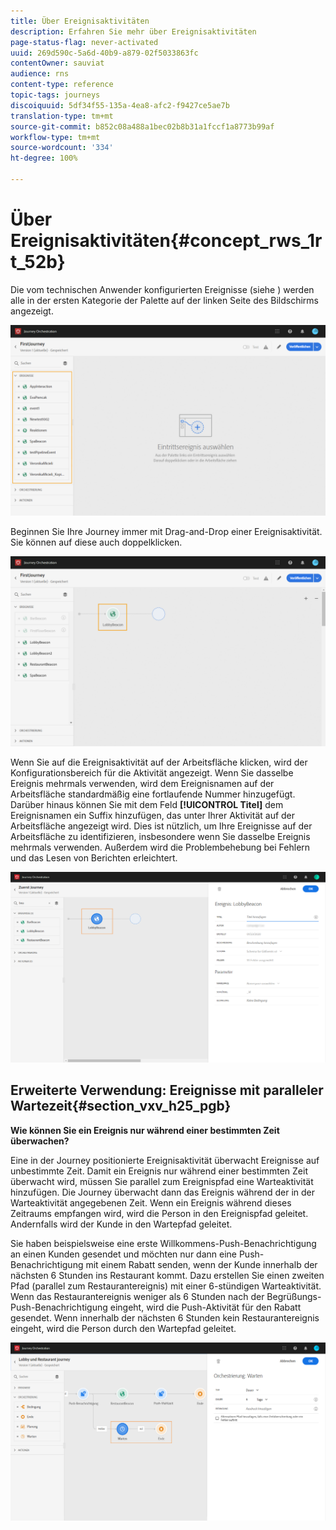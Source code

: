 ```yaml
---
title: Über Ereignisaktivitäten
description: Erfahren Sie mehr über Ereignisaktivitäten
page-status-flag: never-activated
uuid: 269d590c-5a6d-40b9-a879-02f5033863fc
contentOwner: sauviat
audience: rns
content-type: reference
topic-tags: journeys
discoiquuid: 5df34f55-135a-4ea8-afc2-f9427ce5ae7b
translation-type: tm+mt
source-git-commit: b852c08a488a1bec02b8b31a1fccf1a8773b99af
workflow-type: tm+mt
source-wordcount: '334'
ht-degree: 100%

---
```



# Über Ereignisaktivitäten{#concept_rws_1rt_52b}

Die vom technischen Anwender konfigurierten Ereignisse (siehe [](../event/about-events.md)) werden alle in der ersten Kategorie der Palette auf der linken Seite des Bildschirms angezeigt.

![](../assets/journey43.png)

Beginnen Sie Ihre Journey immer mit Drag-and-Drop einer Ereignisaktivität. Sie können auf diese auch doppelklicken.

![](../assets/journey44.png)

Wenn Sie auf die Ereignisaktivität auf der Arbeitsfläche klicken, wird der Konfigurationsbereich für die Aktivität angezeigt. Wenn Sie dasselbe Ereignis mehrmals verwenden, wird dem Ereignisnamen auf der Arbeitsfläche standardmäßig eine fortlaufende Nummer hinzugefügt. Darüber hinaus können Sie mit dem Feld **[!UICONTROL Titel]** dem Ereignisnamen ein Suffix hinzufügen, das unter Ihrer Aktivität auf der Arbeitsfläche angezeigt wird. Dies ist nützlich, um Ihre Ereignisse auf der Arbeitsfläche zu identifizieren, insbesondere wenn Sie dasselbe Ereignis mehrmals verwenden. Außerdem wird die Problembehebung bei Fehlern und das Lesen von Berichten erleichtert.

![](../assets/journey33.png)

## Erweiterte Verwendung: Ereignisse mit paralleler Wartezeit{#section_vxv_h25_pgb}

**Wie können Sie ein Ereignis nur während einer bestimmten Zeit überwachen?**

Eine in der Journey positionierte Ereignisaktivität überwacht Ereignisse auf unbestimmte Zeit. Damit ein Ereignis nur während einer bestimmten Zeit überwacht wird, müssen Sie parallel zum Ereignispfad eine Warteaktivität hinzufügen. Die Journey überwacht dann das Ereignis während der in der Warteaktivität angegebenen Zeit. Wenn ein Ereignis während dieses Zeitraums empfangen wird, wird die Person in den Ereignispfad geleitet. Andernfalls wird der Kunde in den Wartepfad geleitet.

Sie haben beispielsweise eine erste Willkommens-Push-Benachrichtigung an einen Kunden gesendet und möchten nur dann eine Push-Benachrichtigung mit einem Rabatt senden, wenn der Kunde innerhalb der nächsten 6 Stunden ins Restaurant kommt. Dazu erstellen Sie einen zweiten Pfad (parallel zum Restaurantereignis) mit einer 6-stündigen Warteaktivität. Wenn das Restaurantereignis weniger als 6 Stunden nach der Begrüßungs-Push-Benachrichtigung eingeht, wird die Push-Aktivität für den Rabatt gesendet. Wenn innerhalb der nächsten 6 Stunden kein Restaurantereignis eingeht, wird die Person durch den Wartepfad geleitet.

![](../assets/journeyuc2_31.png)
